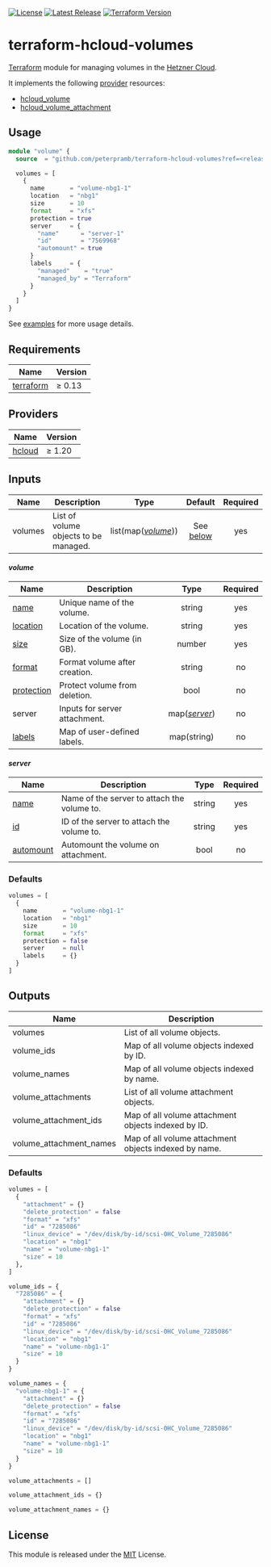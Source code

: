 [![License](https://img.shields.io/github/license/peterpramb/terraform-hcloud-volumes)](https://github.com/peterpramb/terraform-hcloud-volumes/blob/master/LICENSE)
[![Latest Release](https://img.shields.io/github/v/release/peterpramb/terraform-hcloud-volumes?sort=semver)](https://github.com/peterpramb/terraform-hcloud-volumes/releases/latest)
[![Terraform Version](https://img.shields.io/badge/terraform-%E2%89%A5%200.13.0-623ce4)](https://www.terraform.io)


# terraform-hcloud-volumes

[Terraform](https://www.terraform.io) module for managing volumes in the [Hetzner Cloud](https://www.hetzner.com/cloud).

It implements the following [provider](#providers) resources:

- [hcloud\_volume](https://registry.terraform.io/providers/hetznercloud/hcloud/latest/docs/resources/volume)
- [hcloud\_volume\_attachment](https://registry.terraform.io/providers/hetznercloud/hcloud/latest/docs/resources/volume_attachment)


## Usage

```terraform
module "volume" {
  source  = "github.com/peterpramb/terraform-hcloud-volumes?ref=<release>"

  volumes = [
    {
      name       = "volume-nbg1-1"
      location   = "nbg1"
      size       = 10
      format     = "xfs"
      protection = true
      server     = {
        "name"      = "server-1"
        "id"        = "7569968"
        "automount" = true
      }
      labels     = {
        "managed"    = "true"
        "managed_by" = "Terraform"
      }
    }
  ]
}
```

See [examples](https://github.com/peterpramb/terraform-hcloud-volumes/blob/master/examples) for more usage details.


## Requirements

| Name | Version |
|------|---------|
| [terraform](https://www.terraform.io) | &ge; 0.13 |


## Providers

| Name | Version |
|------|---------|
| [hcloud](https://registry.terraform.io/providers/hetznercloud/hcloud) | &ge; 1.20 |


## Inputs

| Name | Description | Type | Default | Required |
|------|-------------|:----:|:-------:|:--------:|
| volumes | List of volume objects to be managed. | list(map([*volume*](#volume))) | See [below](#defaults) | yes |


#### *volume*

| Name | Description | Type | Required |
|------|-------------|:----:|:--------:|
| [name](https://registry.terraform.io/providers/hetznercloud/hcloud/latest/docs/resources/volume#name) | Unique name of the volume. | string | yes |
| [location](https://registry.terraform.io/providers/hetznercloud/hcloud/latest/docs/resources/volume#location) | Location of the volume. | string | yes |
| [size](https://registry.terraform.io/providers/hetznercloud/hcloud/latest/docs/resources/volume#size) | Size of the volume (in GB). | number | yes |
| [format](https://registry.terraform.io/providers/hetznercloud/hcloud/latest/docs/resources/volume#format) | Format volume after creation. | string | no |
| [protection](https://registry.terraform.io/providers/hetznercloud/hcloud/latest/docs/resources/volume#delete_protection) | Protect volume from deletion. | bool | no |
| server | Inputs for server attachment. | map([*server*](#server)) | no |
| [labels](https://registry.terraform.io/providers/hetznercloud/hcloud/latest/docs/resources/volume#labels) | Map of user-defined labels. | map(string) | no |


#### *server*

| Name | Description | Type | Required |
|------|-------------|:----:|:--------:|
| [name](https://registry.terraform.io/providers/hetznercloud/hcloud/latest/docs/resources/server#name) | Name of the server to attach the volume to. | string | yes |
| [id](https://registry.terraform.io/providers/hetznercloud/hcloud/latest/docs/resources/volume_attachment#server_id) | ID of the server to attach the volume to. | string | yes |
| [automount](https://registry.terraform.io/providers/hetznercloud/hcloud/latest/docs/resources/volume_attachment#automount) | Automount the volume on attachment. | bool | no |


### Defaults

```terraform
volumes = [
  {
    name       = "volume-nbg1-1"
    location   = "nbg1"
    size       = 10
    format     = "xfs"
    protection = false
    server     = null
    labels     = {}
  }
]
```


## Outputs

| Name | Description |
|------|-------------|
| volumes | List of all volume objects. |
| volume\_ids | Map of all volume objects indexed by ID. |
| volume\_names | Map of all volume objects indexed by name. |
| volume\_attachments | List of all volume attachment objects. |
| volume\_attachment\_ids | Map of all volume attachment objects indexed by ID. |
| volume\_attachment\_names | Map of all volume attachment objects indexed by name. |


### Defaults

```terraform
volumes = [
  {
    "attachment" = {}
    "delete_protection" = false
    "format" = "xfs"
    "id" = "7285086"
    "linux_device" = "/dev/disk/by-id/scsi-0HC_Volume_7285086"
    "location" = "nbg1"
    "name" = "volume-nbg1-1"
    "size" = 10
  },
]

volume_ids = {
  "7285086" = {
    "attachment" = {}
    "delete_protection" = false
    "format" = "xfs"
    "id" = "7285086"
    "linux_device" = "/dev/disk/by-id/scsi-0HC_Volume_7285086"
    "location" = "nbg1"
    "name" = "volume-nbg1-1"
    "size" = 10
  }
}

volume_names = {
  "volume-nbg1-1" = {
    "attachment" = {}
    "delete_protection" = false
    "format" = "xfs"
    "id" = "7285086"
    "linux_device" = "/dev/disk/by-id/scsi-0HC_Volume_7285086"
    "location" = "nbg1"
    "name" = "volume-nbg1-1"
    "size" = 10
  }
}

volume_attachments = []

volume_attachment_ids = {}

volume_attachment_names = {}
```


## License

This module is released under the [MIT](https://github.com/peterpramb/terraform-hcloud-volumes/blob/master/LICENSE) License.

